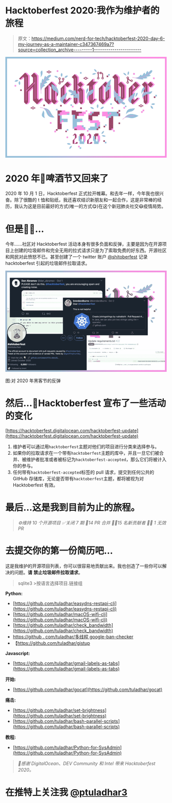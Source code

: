 # Hacktoberfest 2020:我作为维护者的旅程

> 原文：<https://medium.com/nerd-for-tech/hacktoberfest-2020-day-6-my-journey-as-a-maintainer-c347367469a7?source=collection_archive---------1----------------------->

![](img/d79bfaf2d2817ce629ab0b52bc2b1c22.png)

# 2020 年🥳啤酒节又回来了

2020 年 10 月 1 日，Hacktoberfest 正式拉开帷幕。和去年一样，今年我也很兴奋。除了很酷的 t 恤和贴纸，我还喜欢结识新朋友和一起合作，这是非常棒的经历，我认为这是目前最好的方式(唯一的方式😋)在这个新冠肺炎社交😷疫情局势。

# 但是🤦‍♀️…

今年……社区对 Hacktoberfest 活动本身有很多负面和反弹，主要是因为在开源项目上创建的垃圾邮件和完全无用的拉式请求只是为了索取免费的好东西。开源社区和网民对此愤怒不已。甚至创建了一个 twitter 账户 [@shitoberfest](https://twitter.com/shitoberfest) 记录 hacktoberfest 引起的垃圾邮件拉取请求。

![](img/cdb602414ec2dae1792e7ae610689f52.png)

图:对 2020 年黑客节的反弹

# 然后…📣Hacktoberfest 宣布了一些活动的变化

[https://hacktoberfest.digitalocean.com/hacktoberfest-update](https://hacktoberfest.digitalocean.com/hacktoberfest-update)

1.  维护者可以通过用`hacktoberfest`主题对他们的项目进行分类来选择参与。
2.  如果你的拉取请求在一个带有`hacktoberfest`主题的库中，并且一旦它们被合并、被维护者批准或者被标记为`hacktoberfest-accepted`，那么它们将被计入你的参与。
3.  任何带有`hacktoberfest-accepted`标签的 pull 请求，提交到任何公共的 GitHub 存储库，无论是否带有`hacktoberfest`主题，都将被视为对 Hacktoberfest 有效。

# 最后…这是我到目前为止的旅程。

> *⚙️维持 10 个开源项目
> ✅关闭 7 期
> 🎉14 PR 合并
> 👨‍💻15 名新贡献者
> 🙅‍♂️ 1 无效 PR*

# 去提交你的第一份简历吧…

这是我维护的开源项目列表，你可以很容易地贡献出来。我也创造了一些你可以解决的问题。**请** **禁止垃圾邮件拉取请求**。

> sqlite3 >按语言选择项目.链接组

**Python:**

*   [https://github.com/tuladhar/easydns-restapi-cli](https://github.com/tuladhar/easydns-restapi-cli)
*   [https://github.com/tuladhar/macOS-wifi-cli](https://github.com/tuladhar/macOS-wifi-cli)
*   [https://github.com/tuladhar/check_bandwidth](https://github.com/tuladhar/check_bandwidth)
*   [https://github . com/tuladhar/多线程 google-ban-checker](https://github.com/tuladhar/multi-threaded-google-ban-checker)
*   【https://github.com/tuladhar/gistup 

**Javascript:**

*   [https://github.com/tuladhar/gmail-labels-as-tabs](https://github.com/tuladhar/gmail-labels-as-tabs)

**开始:**

*   [https://github.com/tuladhar/gocat](https://github.com/tuladhar/gocat)

**痛击:**

*   [https://github.com/tuladhar/set-brightness](https://github.com/tuladhar/set-brightness)
*   [https://github.com/tuladhar/bash-parallel-scripts](https://github.com/tuladhar/bash-parallel-scripts)

**教程:**

*   [https://github.com/tuladhar/Python-for-SysAdmin](https://github.com/tuladhar/Python-for-SysAdmin)

> *🙏感谢 DigitalOcean、DEV Community 和 Intel 带来 Hacktoberfest 2020。*

# 在推特上关注我 [@ptuladhar3](https://twitter.com/ptuladhar3)